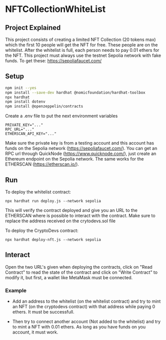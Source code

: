 # NFTCollectionWhiteList

## Project Explained
This project consists of creating a limited NFT Collection (20 tokens max) which the first 10 people will get the NFT for free. These people are on the whitelist. After the whitelist is full, each person needs to pay 0.01 ethers for the NFT. 
This project must always use the testnet Sepolia network with fake funds. To get these: https://sepoliafaucet.com/

## Setup
```bash
npm init --yes
npm install --save-dev hardhat @nomicfoundation/hardhat-toolbox
npx hardhat
npm install dotenv
npm install @openzeppelin/contracts
```

Create a .env file to put the next environment variables
```
PRIVATE_KEY="..."
RPC_URL="..."
ETHERSCAN_API_KEY="..."
```
Make sure the private key is from a testing account and this account has funds on the Sepolia network (https://sepoliafaucet.com/).
You can get an RPC url through QuickNode (https://www.quicknode.com/), just create an Ethereum endpoint on the Sepolia network.
The same works for the ETHERSCAN (https://etherscan.io/).

## Run
To deploy the whitelist contract:
```
npx hardhat run deploy.js --network sepolia
```
This will verify the contract deployed and give you an URL to the ETHERSCAN where is possible to interact with the contract.
Make sure to replace the address received on the crytodevs.sol file



To deploy the CryptoDevs contract:
```
npx hardhat deploy-nft.js --network sepolia
```

## Interact
Open the two URL's given when deploying the contracts, click on "Read Contract" to read the state of the contract and
click on "Write Contract" to modify it, but first, a wallet like MetaMask must be connected.

### Example
- Add an address to the whitelist (on the whitelist contract) and try to mint an NFT (on the cryptodevs contract) with that address while paying 0 ethers. It must be successfull.

- Then try to connect another account (Not added to the whitelist) and try to mint a NFT with 0.01 ethers. As long as you have funds on you account, it must work.
